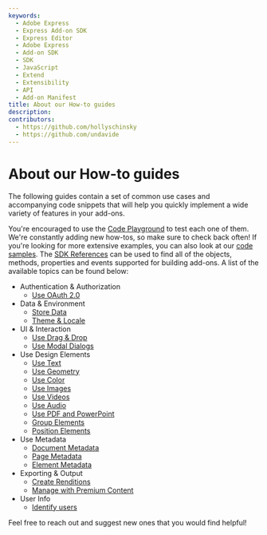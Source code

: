 ```yaml
---
keywords:
  - Adobe Express
  - Express Add-on SDK
  - Express Editor
  - Adobe Express
  - Add-on SDK
  - SDK
  - JavaScript
  - Extend
  - Extensibility
  - API
  - Add-on Manifest
title: About our How-to guides
description:
contributors:
  - https://github.com/hollyschinsky
  - https://github.com/undavide
---
```


# About our How-to guides

The following guides contain a set of common use cases and accompanying code snippets that will help you quickly implement a wide variety of features in your add-ons.

You're encouraged to use the [Code Playground](../getting_started/code-playground.md) to test each one of them. We're constantly adding new how-tos, so make sure to check back often! If you're looking for more extensive examples, you can also look at our [code samples](../../samples.md). The [SDK References](../../references/addonsdk/index.md) can be used to find all of the objects, methods, properties and events supported for building add-ons. A list of the available topics can be found below:

- Authentication & Authorization
  - [Use OAuth 2.0](./how-to/oauth2.md)
- Data & Environment
  - [Store Data](./how-to/local-data-management.md)
  - [Theme & Locale](./how-to/theme-locale.md)
- UI & Interaction
  - [Use Drag & Drop](./how-to/drag-and-drop.md)
  - [Use Modal Dialogs](./how-to/modal-dialogs.md)
- Use Design Elements
  - [Use Text](./how-to/use-text.md)
  - [Use Geometry](./how-to/use-geometry.md)
  - [Use Color](./how-to/use-color.md)
  - [Use Images](./how-to/use-images.md)
  - [Use Videos](./how-to/use-videos.md)
  - [Use Audio](./how-to/use-audio.md)
  - [Use PDF and PowerPoint](./how-to/use-pdf-powerpoint.md)
  - [Group Elements](./how-to/group-elements.md)
  - [Position Elements](./how-to/position-elements.md)
- Use Metadata
  - [Document Metadata](./how-to/document-metadata.md)
  - [Page Metadata](./how-to/page-metadata.md)
  - [Element Metadata](./how-to/element-metadata.md)
- Exporting & Output
  - [Create Renditions](./how-to/create-renditions.md)
  - [Manage with Premium Content](./how-to/premium-content.md)
- User Info
  - [Identify users](./how-to/user-info.md)

Feel free to reach out and suggest new ones that you would find helpful!
